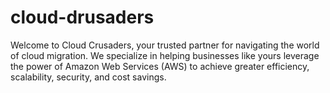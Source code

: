 # cloud-drusaders
Welcome to Cloud Crusaders, your trusted partner for navigating the world of cloud migration. We specialize in helping businesses like yours leverage the power of Amazon Web Services (AWS) to achieve greater efficiency, scalability, security, and cost savings.

